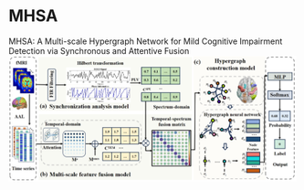 # MHSA
MHSA: A Multi-scale Hypergraph Network for Mild Cognitive Impairment Detection via Synchronous and Attentive Fusion
![framework](framework.png)
